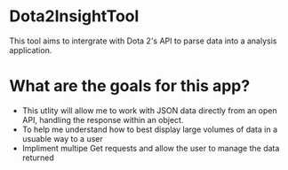 # Dota2InsightTool
This tool aims to intergrate with Dota 2's API to parse data into a analysis application.

# What are the goals for this app?
- This utlity will allow me to work with JSON data directly from an open API, handling the response within an object.
- To help me understand how to best display large volumes of data in a usuable way to a user
- Impliment multipe Get requests and allow the user to manage the data returned



